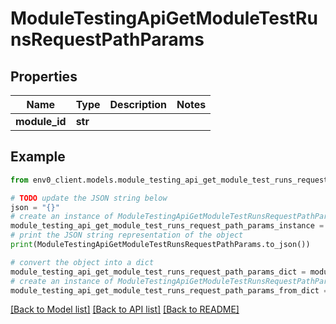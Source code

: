 # ModuleTestingApiGetModuleTestRunsRequestPathParams


## Properties

Name | Type | Description | Notes
------------ | ------------- | ------------- | -------------
**module_id** | **str** |  | 

## Example

```python
from env0_client.models.module_testing_api_get_module_test_runs_request_path_params import ModuleTestingApiGetModuleTestRunsRequestPathParams

# TODO update the JSON string below
json = "{}"
# create an instance of ModuleTestingApiGetModuleTestRunsRequestPathParams from a JSON string
module_testing_api_get_module_test_runs_request_path_params_instance = ModuleTestingApiGetModuleTestRunsRequestPathParams.from_json(json)
# print the JSON string representation of the object
print(ModuleTestingApiGetModuleTestRunsRequestPathParams.to_json())

# convert the object into a dict
module_testing_api_get_module_test_runs_request_path_params_dict = module_testing_api_get_module_test_runs_request_path_params_instance.to_dict()
# create an instance of ModuleTestingApiGetModuleTestRunsRequestPathParams from a dict
module_testing_api_get_module_test_runs_request_path_params_from_dict = ModuleTestingApiGetModuleTestRunsRequestPathParams.from_dict(module_testing_api_get_module_test_runs_request_path_params_dict)
```
[[Back to Model list]](../README.md#documentation-for-models) [[Back to API list]](../README.md#documentation-for-api-endpoints) [[Back to README]](../README.md)


